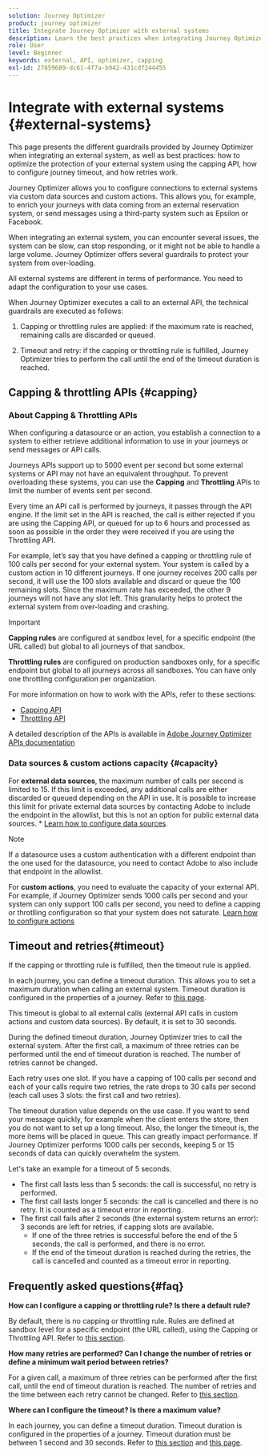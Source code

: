 ```yaml
---
solution: Journey Optimizer
product: journey optimizer
title: Integrate Journey Optimizer with external systems
description: Learn the best practices when integrating Journey Optimizer with external systems
role: User
level: Beginner
keywords: external, API, optimizer, capping
exl-id: 27859689-dc61-4f7a-b942-431cdf244455
---
```

# Integrate with external systems {#external-systems}

This page presents the different guardrails provided by Journey Optimizer when integrating an external system, as well as best practices: how to optimize the protection of your external system using the capping API, how to configure journey timeout, and how retries work. 

Journey Optimizer allows you to configure connections to external systems via custom data sources and custom actions. This allows you, for example, to enrich your journeys with data coming from an external reservation system, or send messages using a third-party system such as Epsilon or Facebook.

When integrating an external system, you can encounter several issues, the system can be slow, can stop responding, or it might not be able to handle a large volume. Journey Optimizer offers several guardrails to protect your system from over-loading.

All external systems are different in terms of performance. You need to adapt the configuration to your use cases.

When Journey Optimizer executes a call to an external API, the technical guardrails are executed as follows:

1. Capping or throttling rules are applied: if the maximum rate is reached, remaining calls are discarded or queued.

2. Timeout and retry: if the capping or throttling rule is fulfilled, Journey Optimizer tries to perform the call until the end of the timeout duration is reached. 

## Capping & throttling APIs {#capping}

### About Capping & Throttling APIs

When configuring a datasource or an action, you establish a connection to a system to either retrieve additional information to use in your journeys or send messages or API calls.

Journeys APIs support up to 5000 event per second but some external systems or API may not have an equivalent throughput. To prevent overloading these systems, you can use the **Capping** and **Throttling** APIs to limit the number of events sent per second.

Every time an API call is performed by journeys, it passes through the API engine. If the limit set in the API is reached, the call is either rejected if you are using the Capping API, or queued for up to 6 hours and processed as soon as possible in the order they were received if you are using the Throttling API.

For example, let’s say that you have defined a capping or throttling rule of 100 calls per second for your external system. Your system is called by a custom action in 10 different journeys. If one journey receives 200 calls per second, it will use the 100 slots available and discard or queue the 100 remaining slots. Since the maximum rate has exceeded, the other 9 journeys will not have any slot left. This granularity helps to protect the external system from over-loading and crashing. 

>[!IMPORTANT]
>
>**Capping rules** are configured at sandbox level, for a specific endpoint (the URL called) but global to all journeys of that sandbox.
>
>**Throttling rules** are configured on production sandboxes only, for a specific endpoint but global to all journeys across all sandboxes. You can have only one throttling configuration per organization.

For more information on how to work with the APIs, refer to these sections:

* [Capping API](capping.md)
* [Throttling API](throttling.md)

A detailed description of the APIs is available in [Adobe Journey Optimizer APIs documentation](https://developer.adobe.com/journey-optimizer-apis/references/journeys/)

### Data sources & custom actions capacity {#capacity}

For **external data sources**, the maximum number of calls per second is limited to 15. If this limit is exceeded, any additional calls are either discarded or queued depending on the API in use. It is possible to increase this limit for private external data sources by contacting Adobe to include the endpoint in the allowlist, but this is not an option for public external data sources. * [Learn how to configure data sources](../datasource/about-data-sources.md).

>[!NOTE]
>
>If a datasource uses a custom authentication with a different endpoint than the one used for the datasource, you need to contact Adobe to also include that endpoint in the allowlist.

For **custom actions**, you need to evaluate the capacity of your external API. For example, if Journey Optimizer sends 1000 calls per second and your system can only support 100 calls per second, you need to define a capping or throtlling configuration so that your system does not saturate. [Learn how to configure actions](../action/action.md)

## Timeout and retries{#timeout}

If the capping or throttling rule is fulfilled, then the timeout rule is applied.

In each journey, you can define a timeout duration. This allows you to set a maximum duration when calling an external system. Timeout duration is configured in the properties of a journey. Refer to [this page](../building-journeys/journey-gs.md#timeout_and_error).

This timeout is global to all external calls (external API calls in custom actions and custom data sources). By default, it is set to 30 seconds. 

During the defined timeout duration, Journey Optimizer tries to call the external system. After the first call, a maximum of three retries can be performed until the end of timeout duration is reached. The number of retries cannot be changed. 

Each retry uses one slot. If you have a capping of 100 calls per second and each of your calls require two retries, the rate drops to 30 calls per second (each call uses 3 slots: the first call and two retries). 

The timeout duration value depends on the use case. If you want to send your message quickly, for example when the client enters the store, then you do not want to set up a long timeout. Also, the longer the timeout is, the more items will be placed in queue. This can greatly impact performance. If Journey Optimizer performs 1000 calls per seconds, keeping 5 or 15 seconds of data can quickly overwhelm the system.

Let's take an example for a timeout of 5 seconds.

* The first call lasts less than 5 seconds: the call is successful, no retry is performed.
* The first call lasts longer 5 seconds: the call is cancelled and there is no retry. It is counted as a timeout error in reporting. 
* The first call fails after 2 seconds (the external system returns an error): 3 seconds are left for retries, if capping slots are available.
    * If one of the three retries is successful before the end of the 5 seconds, the call is performed, and there is no error.
    * If the end of the timeout duration is reached during the retries, the call is cancelled and counted as a timeout error in reporting. 

## Frequently asked questions{#faq}

**How can I configure a capping or throttling rule? Is there a default rule?**

By default, there is no capping or throttling rule. Rules are defined at sandbox level for a specific endpoint (the URL called), using the Capping or Throttling API. Refer to [this section](../configuration/external-systems.md#capping).

**How many retries are performed? Can I change the number of retries or define a minimum wait period between retries?**

For a given call, a maximum of three retries can be performed after the first call, until the end of timeout duration is reached. The number of retries and the time between each retry cannot be changed. Refer to [this section](../configuration/external-systems.md#timeout). 

**Where can I configure the timeout? Is there a maximum value?**

In each journey, you can define a timeout duration. Timeout duration is configured in the properties of a journey. Timeout duration must be between 1 second and 30 seconds. Refer to [this section](../configuration/external-systems.md#timeout) and [this page](../building-journeys/journey-gs.md#timeout_and_error). 